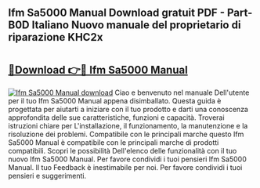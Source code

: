 ## Ifm Sa5000 Manual Download gratuit PDF - Part-B0D Italiano Nuovo manuale del proprietario di riparazione KHC2x

# <h2><a href="http://dfdxyiz.blite.top/?on=Ifm+Sa5000+Manual">🔗Download 👉🔴 Ifm Sa5000 Manual</a></h2>

[![Ifm Sa5000 Manual download](https://i.imgur.com/lujVjoI.png)](http://dfdxyiz.blite.top/?on=Ifm+Sa5000+Manual)
Ciao e benvenuto nel manuale Dell'utente per il tuo Ifm Sa5000 Manual appena disimballato. Questa guida è progettata per aiutarti a iniziare con il tuo prodotto e darti una conoscenza approfondita delle sue caratteristiche, funzioni e capacità. Troverai istruzioni chiare per L'installazione, il funzionamento, la manutenzione e la risoluzione dei problemi. Compatibile con le principali marche questo Ifm Sa5000 Manual è compatibile con le principali marche di prodotti compatibili. Scopri le possibilità Dell'elenco delle funzionalità con il tuo nuovo Ifm Sa5000 Manual. Per favore condividi i tuoi pensieri Ifm Sa5000 Manual. Il tuo Feedback è inestimabile per noi. Per favore condividi i tuoi pensieri e suggerimenti.
